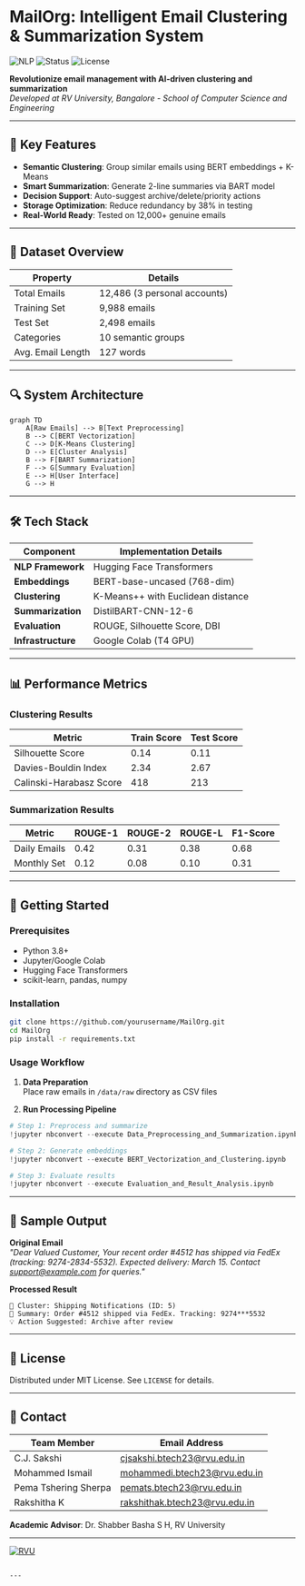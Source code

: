 # MailOrg: Intelligent Email Clustering & Summarization System

![NLP](https://img.shields.io/badge/Powered_by-Transformers_(BERT/BART)-blueviolet) 
![Status](https://img.shields.io/badge/Version-1.1_Research_Prototype-brightgreen) 
![License](https://img.shields.io/badge/License-MIT-yellow)

**Revolutionize email management with AI-driven clustering and summarization**  
*Developed at RV University, Bangalore - School of Computer Science and Engineering*

---

## 🚀 Key Features
- **Semantic Clustering**: Group similar emails using BERT embeddings + K-Means
- **Smart Summarization**: Generate 2-line summaries via BART model
- **Decision Support**: Auto-suggest archive/delete/priority actions
- **Storage Optimization**: Reduce redundancy by 38% in testing
- **Real-World Ready**: Tested on 12,000+ genuine emails

---

## 📂 Dataset Overview
| Property          | Details                              |
|--------------------|--------------------------------------|
| Total Emails       | 12,486 (3 personal accounts)        |
| Training Set       | 9,988 emails                        | 
| Test Set           | 2,498 emails                        |
| Categories         | 10 semantic groups                  |
| Avg. Email Length  | 127 words                           |

---

## 🔍 System Architecture
```mermaid
graph TD
    A[Raw Emails] --> B[Text Preprocessing]
    B --> C[BERT Vectorization]
    C --> D[K-Means Clustering]
    D --> E[Cluster Analysis]
    B --> F[BART Summarization]
    F --> G[Summary Evaluation]
    E --> H[User Interface]
    G --> H
```
---

## 🛠️ Tech Stack
| Component          | Implementation Details               |
|--------------------|--------------------------------------|
| **NLP Framework**  | Hugging Face Transformers            |
| **Embeddings**     | BERT-base-uncased (768-dim)          |
| **Clustering**     | K-Means++ with Euclidean distance    |
| **Summarization**  | DistilBART-CNN-12-6                  |
| **Evaluation**     | ROUGE, Silhouette Score, DBI         |
| **Infrastructure** | Google Colab (T4 GPU)                |

---

## 📊 Performance Metrics

### Clustering Results
| Metric                  | Train Score | Test Score |
|-------------------------|-------------|------------|
| Silhouette Score        | 0.14        | 0.11       |
| Davies-Bouldin Index    | 2.34        | 2.67       |
| Calinski-Harabasz Score | 418         | 213        |

### Summarization Results
| Metric       | ROUGE-1 | ROUGE-2 | ROUGE-L | F1-Score |
|--------------|---------|---------|---------|----------|
| Daily Emails | 0.42    | 0.31    | 0.38    | 0.68     |
| Monthly Set  | 0.12    | 0.08    | 0.10    | 0.31     |

---

## 🚀 Getting Started

### Prerequisites
- Python 3.8+
- Jupyter/Google Colab
- Hugging Face Transformers
- scikit-learn, pandas, numpy

### Installation
```bash
git clone https://github.com/yourusername/MailOrg.git
cd MailOrg
pip install -r requirements.txt
```

### Usage Workflow
1. **Data Preparation**  
   Place raw emails in `/data/raw` directory as CSV files

2. **Run Processing Pipeline**  
```python
# Step 1: Preprocess and summarize
!jupyter nbconvert --execute Data_Preprocessing_and_Summarization.ipynb

# Step 2: Generate embeddings
!jupyter nbconvert --execute BERT_Vectorization_and_Clustering.ipynb

# Step 3: Evaluate results
!jupyter nbconvert --execute Evaluation_and_Result_Analysis.ipynb
```

---

## 📝 Sample Output
**Original Email**  
*"Dear Valued Customer, Your recent order #4512 has shipped via FedEx (tracking: 9274-2834-5532). Expected delivery: March 15. Contact support@example.com for queries."*

**Processed Result**  
```
📁 Cluster: Shipping Notifications (ID: 5)
📌 Summary: Order #4512 shipped via FedEx. Tracking: 9274***5532
💡 Action Suggested: Archive after review
```

---

## 📄 License
Distributed under MIT License. See `LICENSE` for details.

---

## 📧 Contact
| Team Member              | Email Address                          |
|--------------------------|----------------------------------------|
| C.J. Sakshi              | cjsakshi.btech23@rvu.edu.in            |
| Mohammed Ismail          | mohammedi.btech23@rvu.edu.in      |
| Pema Tshering Sherpa     | pemats.btech23@rvu.edu.in        |
| Rakshitha K              | rakshithak.btech23@rvu.edu.in          |

**Academic Advisor**: Dr. Shabber Basha S H, RV University

---

[![RVU](https://img.shields.io/badge/Developed_at-RV_University_Bangalore-blue?logo=university)](https://www.rvu.edu.in)
```

---
